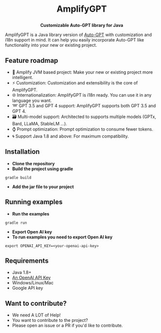 
<H1>
<p align="center">
  AmplifyGPT
</p>
</H1>
<p align="center">
    <b>Customizable Auto-GPT library for Java</b>
</p>

AmplifyGPT is a Java library version of [Auto-GPT](https://github.com/Significant-Gravitas/Auto-GPT) with customization 
and i18n support in mind. It can help you easily incorporate Auto-GPT like functionality into your new or existing project.

## Feature roadmap

- 🧠 Amplify JVM based project: Make your new or existing project more intelligent.
- :zap: Customization: Customization and extensibility is the core of AmplifyGPT.
- 🌐 Internationalization: AmplifyGPT is i18n ready. You can use it in any language you want.
- :loop: GPT 3.5 and GPT 4 support: AmplifyGPT supports both GPT 3.5 and GPT 4.
- 🗃️ Multi-model support: Architected to supports multiple models (GPTx, Bard, LLaMA, StableLM ...).
- :watch: Prompt optimization: Prompt optimization to consume fewer tokens.
- :cyclone: Support Java 1.8 and above: For maximum compatibility.

## Installation

* **Clone the repository**
* **Build the project using gradle**
```agsl
gradle build
```
* **Add the jar file to your project**

## Running examples

* **Run the examples**
```agsl
gradle run
```

* **Export Open AI key**
* **To run examples you need to export Open AI key**
```agsl
export OPENAI_API_KEY=<your-openai-api-key>
```

## Requirements

- Java 1.8+
- [An OpenAI API Key](https://platform.openai.com/account/api-keys)
- Windows/Linux/Mac
- Google API key

## Want to contribute?

- We need A LOT of Help!
- You want to contribute to the project?
- Please open an issue or a PR if you'd like to contribute.
